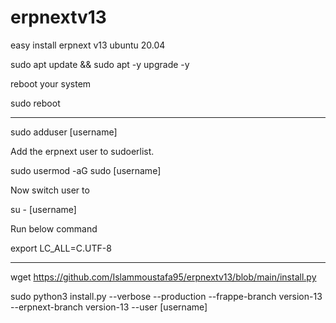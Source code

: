 # erpnextv13

easy install erpnext v13 ubuntu 20.04

sudo apt update && sudo apt -y upgrade -y

reboot your system

sudo reboot



----------

sudo adduser [username]

Add the erpnext user to sudoerlist.

sudo usermod -aG sudo [username]

Now switch user to

su - [username]

Run below command

export LC_ALL=C.UTF-8

----------

wget https://github.com/Islammoustafa95/erpnextv13/blob/main/install.py

sudo python3 install.py --verbose --production --frappe-branch version-13 --erpnext-branch version-13 --user [username]



